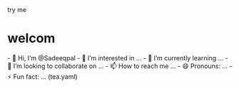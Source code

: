 <!DOCTYPE html>
<html>
  <head>
  <tittle>try me</tittle>
  </head>
  <body>
    <h1>welcom</h1>
- 👋 Hi, I’m @Sadeeqpal
- 👀 I’m interested in ...
- 🌱 I’m currently learning ...
- 💞️ I’m looking to collaborate on ...
- 📫 How to reach me ...
- 😄 Pronouns: ...
- ⚡ Fun fact: ...
    (tea.yaml)
  </body>
</html>
<!---
Sadeeqpal/Sadeeqpal is a ✨ special ✨ repository because its `README.md` (this file) appears on your GitHub profile.
You can click the Preview link to take a look at your changes.
--->
